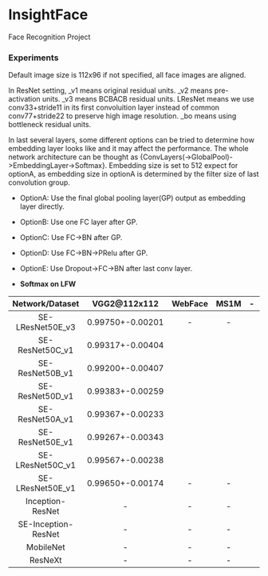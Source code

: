 # InsightFace
Face Recognition Project

### Experiments

Default image size is 112x96 if not specified, all face images are aligned.

In ResNet setting, \_v1 means original residual units.  \_v2 means pre-activation units.  \_v3 means BCBACB residual units.  LResNet means we use conv33+stride11 in its first convoluition layer instead of common conv77+stride22 to preserve high image resolution.   \_bo means using bottleneck residual units.   

In last several layers, some different options can be tried to determine how embedding layer looks like and it may affect the performance. The whole network architecture can be thought as {ConvLayers(->GlobalPool)->EmbeddingLayer->Softmax}. Embedding size is set to 512 expect for optionA, as embedding size in optionA is determined by the filter size of last convolution group.

- OptionA: Use the final global pooling layer(GP) output as embedding layer directly.
- OptionB: Use one FC layer after GP.
- OptionC: Use FC->BN after GP.
- OptionD: Use FC->BN->PRelu after GP.
- OptionE: Use Dropout->FC->BN after last conv layer.



- **Softmax on LFW**

|   Network/Dataset   |   VGG2@112x112   | WebFace | MS1M |  -   |  -   |
| :-----------------: | :--------------: | :-----: | :--: | :--: | :--: |
|  SE-LResNet50E_v3   | 0.99750+-0.00201 |    -    |  -   |      |      |
|   SE-ResNet50C_v1   | 0.99317+-0.00404 |         |      |      |      |
|   SE-ResNet50B_v1   | 0.99200+-0.00407 |         |      |      |      |
|   SE-ResNet50D_v1   | 0.99383+-0.00259 |         |      |      |      |
|  SE-ResNet50A\_v1   | 0.99367+-0.00233 |         |      |      |      |
|  SE-ResNet50E\_v1   | 0.99267+-0.00343 |         |      |      |      |
|  SE-LResNet50C_v1   | 0.99567+-0.00238 |         |      |      |      |
|  SE-LResNet50E_v1   | 0.99650+-0.00174 |    -    |  -   |      |      |
|  Inception-ResNet   |        -         |    -    |  -   |      |      |
| SE-Inception-ResNet |        -         |    -    |  -   |      |      |
|      MobileNet      |        -         |    -    |  -   |      |      |
|       ResNeXt       |        -         |    -    |  -   |      |      |

